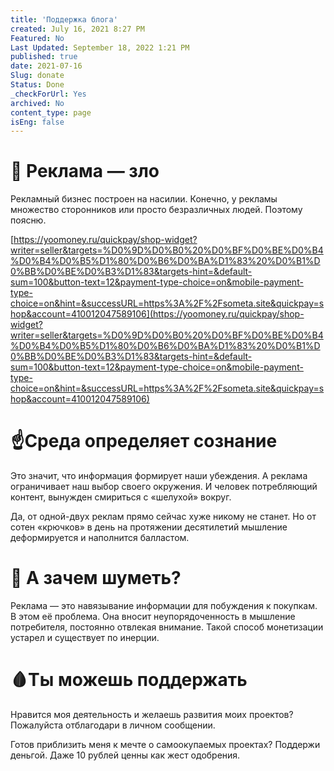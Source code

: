 ```yaml
---
title: 'Поддержка блога'
created: July 16, 2021 8:27 PM
Featured: No
Last Updated: September 18, 2022 1:21 PM
published: true
date: 2021-07-16
Slug: donate
Status: Done
_checkForUrl: Yes
archived: No
content_type: page
isEng: false
---
```


# 👹 Реклама — зло

Рекламный бизнес построен на насилии. Конечно, у рекламы множество сторонников или просто безразличных людей. Поэтому поясню.

[https://yoomoney.ru/quickpay/shop-widget?writer=seller&targets=%D0%9D%D0%B0%20%D0%BF%D0%BE%D0%B4%D0%B4%D0%B5%D1%80%D0%B6%D0%BA%D1%83%20%D0%B1%D0%BB%D0%BE%D0%B3%D1%83&targets-hint=&default-sum=100&button-text=12&payment-type-choice=on&mobile-payment-type-choice=on&hint=&successURL=https%3A%2F%2Fsometa.site&quickpay=shop&account=410012047589106](https://yoomoney.ru/quickpay/shop-widget?writer=seller&targets=%D0%9D%D0%B0%20%D0%BF%D0%BE%D0%B4%D0%B4%D0%B5%D1%80%D0%B6%D0%BA%D1%83%20%D0%B1%D0%BB%D0%BE%D0%B3%D1%83&targets-hint=&default-sum=100&button-text=12&payment-type-choice=on&mobile-payment-type-choice=on&hint=&successURL=https%3A%2F%2Fsometa.site&quickpay=shop&account=410012047589106)

# ☝️Среда определяет сознание

Это значит, что информация формирует наши убеждения. А реклама ограничивает наш выбор своего окружения. И человек потребляющий контент, вынужден смириться с «шелухой» вокруг.

Да, от одной-двух реклам прямо сейчас хуже никому не станет. Но от сотен «крючков» в день на протяжении десятилетий мышление деформируется и наполнится балластом.

# 📢 А зачем шуметь?

Реклама — это навязывание информации для побуждения к покупкам. В этом её 
проблема. Она вносит неупорядоченность в мышление потребителя, постоянно отвлекая внимание. Такой способ монетизации устарел и существует по инерции.

# 🩸Ты можешь поддержать

Нравится моя деятельность и желаешь развития моих проектов? Пожалуйста отблагодари в личном сообщении.

Готов приблизить меня к мечте о самоокупаемых проектах? Поддержи деньгой. Даже 10 рублей ценны как жест одобрения.